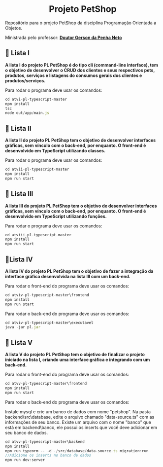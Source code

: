 <h1 align="center"> Projeto PetShop </h1>

Repositório para o projeto PetShop da disciplina Programação Orientada a Objetos.

Ministrada pelo professor: **[Doutor Gerson da Penha Neto](https://github.com/gerson-pn)**

## 📌 Lista I


**A lista I do projeto PL PetShop é do tipo cli (command-line interface), tem o objetivo de desenvolver o CRUD dos clientes e seus respectivos pets, produtos, serviços e listagens do consumos gerais dos clientes e produtos/serviços.**

Para rodar o programa deve usar os comandos:

```jsx
cd atvi-pl-typescript-master
npm install
tsc
node out/app/main.js
```

## 📌 Lista II

**A lista II do projeto PL PetShop tem o objetivo de desenvolver interfaces gráficas, sem vínculo com o back-end, por enquanto. O front-end é desenvolvido em TypeScript utilizando classes.**

Para rodar o programa deve usar os comandos:

```jsx
cd atvii-pl-typescript-master
npm install
npm run start
```

## 📌 **Lista III**

**A lista III do projeto PL PetShop tem o objetivo de desenvolver interfaces gráficas, sem vínculo com o back-end, por enquanto. O front-end é desenvolvido em TypeScript utilizando funções.**

Para rodar o programa deve usar os comandos:

```jsx
cd atviii-pl-typescript-master
npm install
npm run start
```

## 📌Lista IV

**A lista IV do projeto PL PetShop tem o objetivo de fazer a integração da interface gráfica desenvolvida na lista III com um back-end.**

Para rodar o front-end do programa deve usar os comandos:

```jsx
cd atviv-pl-typescript-master\frontend
npm install
npm run start
```

Para rodar o back-end do programa deve usar os comandos:

```jsx
cd atviv-pl-typescript-master\executavel
java -jar pl.jar
```

## 📌 Lista V

**A lista V do projeto PL PetShop tem o objetivo de finalizar o projeto iniciado na lista I, criando uma interface gráfica e integrando com um back-end.**

Para rodar o front-end do programa deve usar os comandos:

```jsx
cd atvv-pl-typescript-master\frontend
npm install
npm run start
```

Para rodar o back-end do programa deve usar os comandos:

Instale mysql e crie um banco de dados com nome "petshop". Na pasta backend\src\database, edite o arquivo chamado "data-source.ts" com as informações de seu banco.
Existe um arquivo com o nome "banco" que está em backend\banco, ele possui os inserts que você deve adicionar em seu banco de dados.

```jsx
cd atvv-pl-typescript-master\backend
npm install
npm run typeorm -- -d ./src/database/data-source.ts migration:run
//Adicione os inserts no banco de dados
npm run dev:server
```
